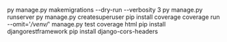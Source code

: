 py manage.py makemigrations --dry-run --verbosity 3
py manage.py runserver
py manage.py createsuperuser
pip install coverage
coverage run --omit='_/venv/_' manage.py test
coverage html
pip install djangorestframework
pip install django-cors-headers
